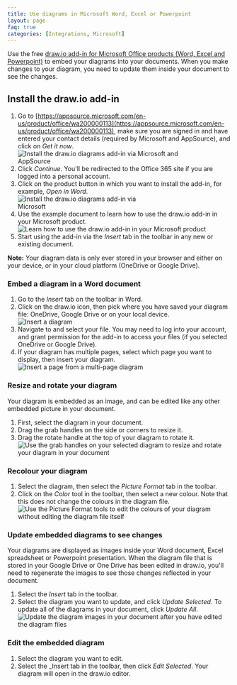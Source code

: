 ```yaml
---
title: Use diagrams in Microsoft Word, Excel or Powerpoint
layout: page
faq: true
categories: [Integrations, Microsoft]
---
```


Use the free [draw.io add-in for Microsoft Office products (Word, Excel and Powerpoint)](https://appsource.microsoft.com/en-us/product/office/wa200000113) to embed your diagrams into your documents. When you make changes to your diagram, you need to update them inside your document to see the changes.

## Install the draw.io add-in

1. Go to [https://appsource.microsoft.com/en-us/product/office/wa200000113](https://appsource.microsoft.com/en-us/product/office/wa200000113), make sure you are signed in and have entered your contact details (required by Microsoft and AppSource), and click on _Get it now_.
<br /><img src="/assets/img/blog/microsoft-word-get-drawio.png" style="width=100%;max-width:400px;height:auto;"  alt="Install the draw.io diagrams add-in via Microsoft and AppSource">
2. Click _Continue_. You'll be redirected to the Office 365 site if you are logged into a personal account.
3. Click on the product button in which you want to install the add-in, for example, _Open in Word_.
<br /><img src="/assets/img/blog/microsoft-install-drawio.png" style="width=100%;max-width:300px;height:auto;" alt="Install the draw.io diagrams add-in via Microsoft">
4. Use the example document to learn how to use the draw.io add-in in your Microsoft product.
<br /><img src="/assets/img/blog/microsoft-drawio-introduction.png" style="max-width:100%" alt="Learn how to use the draw.io add-in in your Microsoft product">
5. Start using the add-in via the _Insert_ tab in the toolbar in any new or existing document.

**Note:** Your diagram data is only ever stored in your browser and either on your device, or in your cloud platform (OneDrive or Google Drive).

### Embed a diagram in a Word document

1. Go to the _Insert_ tab on the toolbar in Word.
2. Click on the draw.io icon, then pick where you have saved your diagram file: OneDrive, Google Drive or on your local device.
<br /><img src="/assets/img/blog/microsoft-insert-diagram.png" style="max-width:100%;height:auto;" alt="Insert a diagram">
3. Navigate to and select your file. You may need to log into your account, and grant permission for the add-in to access your files (if you selected OneDrive or Google Drive).
4. If your diagram has multiple pages, select which page you want to display, then insert your diagram.
<br /><img src="/assets/img/blog/microsoft-insert-diagram-page.png" style="max-width:100%;height:auto;" alt="Insert a page from a multi-page diagram">


### Resize and rotate your diagram

Your diagram is embedded as an image, and can be edited like any other embedded picture in your document.

1. First, select the diagram in your document.
2. Drag the grab handles on the side or corners to resize it.
3. Drag the rotate handle at the top of your diagram to rotate it.
<br /><img src="/assets/img/blog/microsoft-rotate-diagram.png" style="max-width:100%;height:auto;" alt="Use the grab handles on your selected diagram to resize and rotate your diagram in your document">

### Recolour your diagram

1. Select the diagram, then select the _Picture Format_ tab in the toolbar.
2. Click on the _Color_ tool in the toolbar, then select a new colour. Note that this does not change the colours in the diagram file.
<br /><img src="/assets/img/blog/microsoft-recolour-diagram.png" style="max-width:100%;height:auto;" alt="Use the Picture Format tools to edit the colours of your diagram without editing the diagram file itself">

### Update embedded diagrams to see changes

Your diagrams are displayed as images inside your Word document, Excel spreadsheet or Powerpoint presentation. When the diagram file that is stored in your Google Drive or One Drive has been edited in draw.io, you'll need to regenerate the images to see those changes reflected in your document.

1. Select the _Insert_ tab in the toolbar.
2. Select the diagram you want to update, and click _Update Selected_. To update all of the diagrams in your document, click _Update All_.
<br /><img src="/assets/img/blog/microsoft-update-diagrams.png" style="max-width:100%;height:auto;" alt="Update the diagram images in your document after you have edited the diagram files">

### Edit the embedded diagram

1. Select the diagram you want to edit.
2. Select the _Insert tab in the toolbar, then click _Edit Selected_. Your diagram will open in the draw.io editor.
